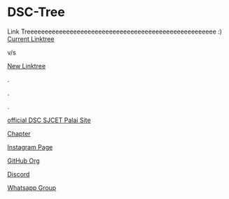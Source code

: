 # DSC-Tree

Link Treeeeeeeeeeeeeeeeeeeeeeeeeeeeeeeeeeeeeeeeeeeeeeeeeeeee :)
[Current Linktree](https://linktr.ee/dsc_sjcet)

v/s

[New Linktree](https://rajatsandeepsen.github.io/DSC-Tree/intex.html)

.

.

.

[official DSC SJCET Palai Site](https://dsc-sjcet.herokuapp.com/)

[Chapter](https://gdsc.community.dev/st-josephs-college-of-engineering-and-technology-palai/)

[Instagram Page](https://instagram.com/dscsjcet)

[GitHub Org](https://github.com/DSC-SJCET)

[Discord](https://discord.gg/9SHKyqhyvQ)

[Whatsapp Group](https://chat.whatsapp.com/DDuHZDZSEfE94O0xggnhUA)
